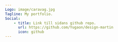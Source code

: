 ```yaml
---
Logo: image/caravag.jpg
Tagline: My portfolio.
Social:
    - title: Link till sidans github repo.
      url: https://github.com/Yugaon/design-martin
      icon: github
---
```


